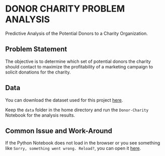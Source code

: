 # DONOR CHARITY PROBLEM ANALYSIS

Predictive Analysis of the Potential Donors to a Charity Organization. 

## Problem Statement

The objective is to determine which set of potential donors the charity should contact to maximize the profitability of a marketing campaign to solicit donations for the charity.

## Data

You can download the dataset used for this project <a href="https://drive.google.com/drive/folders/1kgr-5DKnRG9W34TFUDbvJldAlChL3OOp?usp=sharing">here<a>.

Keep the `data` folder in the home directory and run the `Donor-Charity` Notebook for the analysis results.

## Common Issue and Work-Around

If the Python Notebook does not load in the browser or you see something like `Sorry, something went wrong. Reload?`, you can open it <a href="https://nbviewer.jupyter.org/github/VETURISRIRAM/DONOR-CHARITY-PROBLEM/blob/master/Donor-Charity.ipynb">here<a>.
